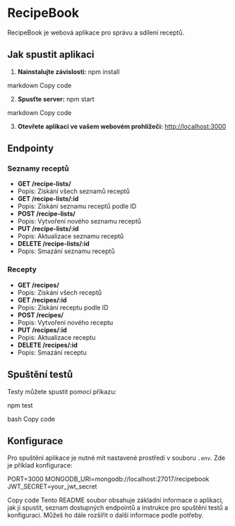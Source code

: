 # RecipeBook

RecipeBook je webová aplikace pro správu a sdílení receptů.

## Jak spustit aplikaci

1. **Nainstalujte závislosti:**
npm install

markdown
Copy code

2. **Spusťte server:**
npm start

markdown
Copy code

3. **Otevřete aplikaci ve vašem webovém prohlížeči:**
[http://localhost:3000](http://localhost:3000)

## Endpointy

### Seznamy receptů

- **GET /recipe-lists/**
- Popis: Získání všech seznamů receptů
- **GET /recipe-lists/:id**
- Popis: Získání seznamu receptů podle ID
- **POST /recipe-lists/**
- Popis: Vytvoření nového seznamu receptů
- **PUT /recipe-lists/:id**
- Popis: Aktualizace seznamu receptů
- **DELETE /recipe-lists/:id**
- Popis: Smazání seznamu receptů

### Recepty

- **GET /recipes/**
- Popis: Získání všech receptů
- **GET /recipes/:id**
- Popis: Získání receptu podle ID
- **POST /recipes/**
- Popis: Vytvoření nového receptu
- **PUT /recipes/:id**
- Popis: Aktualizace receptu
- **DELETE /recipes/:id**
- Popis: Smazání receptu

## Spuštění testů

Testy můžete spustit pomocí příkazu:

npm test

bash
Copy code

## Konfigurace

Pro spuštění aplikace je nutné mít nastavené prostředí v souboru `.env`. Zde je příklad konfigurace:

PORT=3000
MONGODB_URI=mongodb://localhost:27017/recipebook
JWT_SECRET=your_jwt_secret

Copy code
Tento README soubor obsahuje základní informace o aplikaci, jak ji spustit, seznam dostupných endpointů a instrukce pro spuštění testů a konfiguraci. Můžeš ho dále rozšířit o další informace podle potřeby.
